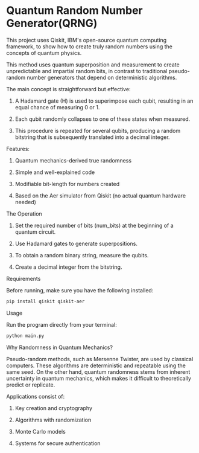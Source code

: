# Quantum Random Number Generator(QRNG)

This project uses Qiskit, IBM's open-source quantum computing framework, to show how to create truly random numbers using the concepts of quantum physics.

 This method uses quantum superposition and measurement to create unpredictable and impartial random bits, in contrast to traditional pseudo-random number generators that depend on deterministic algorithms.

 The main concept is straightforward but effective:

 1. A Hadamard gate (H) is used to superimpose each qubit, resulting in an equal chance of measuring 0 or 1.

 2. Each qubit randomly collapses to one of these states when measured.

 3. This procedure is repeated for several qubits, producing a random bitstring that is subsequently translated into a decimal integer.

Features:

1. Quantum mechanics-derived true randomness

2. Simple and well-explained code

3. Modifiable bit-length for numbers created

4. Based on the Aer simulator from Qiskit (no actual quantum hardware needed)

The Operation

1. Set the required number of bits (num_bits) at the beginning of a quantum circuit.

2. Use Hadamard gates to generate superpositions.

3. To obtain a random binary string, measure the qubits.

4. Create a decimal integer from the bitstring.

Requirements

Before running, make sure you have the following installed:

```bash
pip install qiskit qiskit-aer
```

Usage

Run the program directly from your terminal:

```bash
python main.py
```

Why Randomness in Quantum Mechanics?

 Pseudo-random methods, such as Mersenne Twister, are used by classical computers. These algorithms are deterministic and repeatable using the same seed.
 On the other hand, quantum randomness stems from inherent uncertainty in quantum mechanics, which makes it difficult to theoretically predict or replicate.

 Applications consist of:

 1. Key creation and cryptography

 2. Algorithms with randomization

 3. Monte Carlo models

 4. Systems for secure authentication